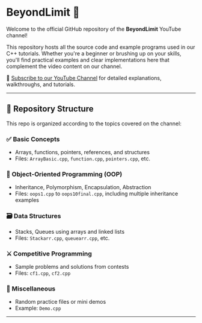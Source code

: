 # BeyondLimit 🎯

Welcome to the official GitHub repository of the **BeyondLimit** YouTube channel!

This repository hosts all the source code and example programs used in our C++ tutorials. Whether you're a beginner or brushing up on your skills, you'll find practical examples and clear implementations here that complement the video content on our channel.

🔗 [Subscribe to our YouTube Channel](https://www.youtube.com/@BeyondLimit) for detailed explanations, walkthroughs, and tutorials.

---

## 📁 Repository Structure

This repo is organized according to the topics covered on the channel:

### ✅ Basic Concepts
- Arrays, functions, pointers, references, and structures
- Files: `ArrayBasic.cpp`, `function.cpp`, `pointers.cpp`, etc.

### 🧠 Object-Oriented Programming (OOP)
- Inheritance, Polymorphism, Encapsulation, Abstraction
- Files: `oops1.cpp` to `oops10final.cpp`, including multiple inheritance examples

### 🗃️ Data Structures
- Stacks, Queues using arrays and linked lists
- Files: `Stackarr.cpp`, `queuearr.cpp`, etc.

### ⚔️ Competitive Programming
- Sample problems and solutions from contests
- Files: `cf1.cpp`, `cf2.cpp`

### 🎲 Miscellaneous
- Random practice files or mini demos
- Example: `Demo.cpp`

---

